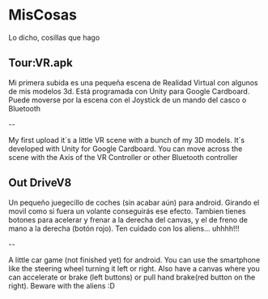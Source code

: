 # MisCosas
Lo dicho, cosillas que hago

## Tour:VR.apk ##

Mi primera subida es una pequeña escena de Realidad Virtual con algunos de mis modelos 3d.
Está programada con Unity para Google Cardboard.
Puede moverse por la escena con el Joystick de un mando del casco o Bluetooth

--

My first upload it´s a little VR scene with a bunch of my 3D models.
It´s developed with Unity for Google Cardboard.
You can move across the scene with the Axis of the VR Controller or other Bluetooth controller

## Out DriveV8 ##

Un pequeño juegecillo de coches (sin acabar aún) para android.
Girando el movil como si fuera un volante conseguirás ese efecto. Tambien tienes botones para
acelerar y frenar a la derecha del canvas, y el de freno de mano a la derecha (botón rojo).
Ten cuidado con los aliens... uhhhh!!!

--

A little car game (not finished yet) for android.
You can use the smartphone like the steering wheel turning it left or right.
Also have a canvas where you can accelerate or brake (left buttons) or pull hand brake(red button
on the right). Beware with the aliens :D  